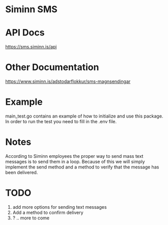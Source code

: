 # Siminn SMS

# API Docs
https://sms.siminn.is/api

# Other Documentation
https://www.siminn.is/adstodarflokkur/sms-magnsendingar

# Example
main_test.go contains an example of how to initialize and use this package. In order to run the test you need to fill in the .env file.

# Notes
According to Siminn employees the proper way to send mass text messages is to send them in a loop. Because of this we will simply implement the send method and a method to verify that the message has been delivered.

# TODO
1. add more options for sending text messages
2. Add a method to confirm delivery
3. ? .. more to come